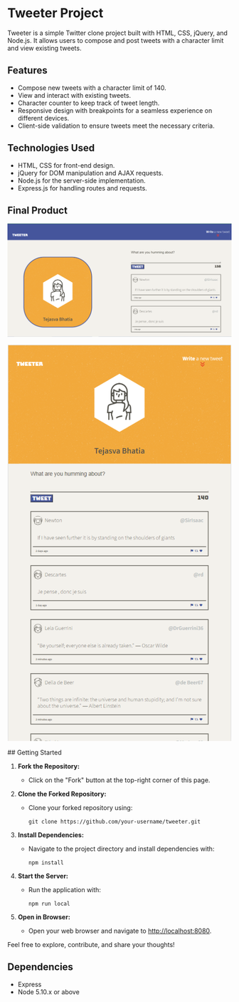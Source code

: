 # Tweeter Project

Tweeter is a simple Twitter clone project built with HTML, CSS, jQuery, and Node.js. It allows users to compose and post tweets with a character limit and view existing tweets.

## Features

- Compose new tweets with a character limit of 140.
- View and interact with existing tweets.
- Character counter to keep track of tweet length.
- Responsive design with breakpoints for a seamless experience on different devices.
- Client-side validation to ensure tweets meet the necessary criteria.

## Technologies Used

- HTML, CSS for front-end design.
- jQuery for DOM manipulation and AJAX requests.
- Node.js for the server-side implementation.
- Express.js for handling routes and requests.

## Final Product

!["Screenshot of Desktop View"](https://github.com/Tejasva-Bhatia/tweeter/blob/master/public/images/Desktop-View.png)

<p align = "center">
<img src="https://github.com/Tejasva-Bhatia/tweeter/blob/master/public/images/Mobile-View.png" />
</p>
## Getting Started

1. **Fork the Repository:**
   - Click on the "Fork" button at the top-right corner of this page.

2. **Clone the Forked Repository:**
   - Clone your forked repository using:
     ```
     git clone https://github.com/your-username/tweeter.git
     ```

3. **Install Dependencies:**
   - Navigate to the project directory and install dependencies with:
     ```
     npm install
     ```

4. **Start the Server:**
   - Run the application with:
     ```
     npm run local
     ```

5. **Open in Browser:**
   - Open your web browser and navigate to [http://localhost:8080](http://localhost:8080).

Feel free to explore, contribute, and share your thoughts!


## Dependencies

- Express
- Node 5.10.x or above
